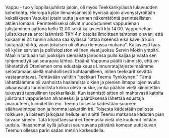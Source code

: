 
Vappu - tuo ylioppilasjuhlista jaloin, oli myös Teekkarikylässä lukuvuoden kohokohta. Hieroipa kylän linnanisännistö 
hyvissä ajoin aivonystyröitään keksiäkseen Vapuksi jotain uutta ja ennen näkemätöntä perinteellisten aktien lomaan. 
Perinteelliseksi olivat muodostuneet vappuriehan julistaminen aattona kello 12.00 sekä kaljaviesti klo 14.00. Vappuriehan 
julistuksensa antoi isännistö TKY 4:n katolta ilmoittaen tahtonsa olevan, että kukaan ei 24 tunnin aikana saa kylässä "ottaa 
itseensä eikä kävellä kuin lautapää härkä, vaan jokaisen oli oltava riemussa mukana". Kaljaviesti taas oli kylän sarvien ja 
poliisiopiston välinen viestijuoksu Servin Mökin ympäri. Maaliin tultuaan tuli juoksijan siemaista janoonsa pullo kaljaa ja 
vasta sen tyhjennettyä sai seuraava lähteä. Eräänä Vappuna päätti isännistö, että on lähetettävä Otaniemen oma edustaja 
kauas Linnunratajärjestelmäämme selostamaan siellä mahdollisesti kohtaamilleen, miten teekkarit kevättä vastaanottavat. 
Tehtävään valittiin "teekkari Teemu Tynkkynen." Tämä lähettiläämme oli vanhoista haalareista olkien ja pienien 
ilmapallojen avulla aikaansaatu luonnollista kokoa oleva nukke, jonka päähän vielä kiinnitettiin tukevasti tupsullinen 
teekkarilakki. Kun isännistö sitten oli mahtavasti katolta julistanut vappuriehan alkaneeksi ja päätöksensä lähettää edustaja 
avaruuteen, kiinnitettiin em. Teemu toisesta kädestään suureen säähavaintopalloon ja homma laskettiin irti. Toisesta 
kädestään pallosta roikkuen ja iloisesti jalkojaan heilutellen aloitti Teemu matkansa kadoten pian taivaan sineen. Tätä 
kirjoittaessani ei Teemusta vielä ole kuulunut mitään uutisia. Iltasanomat kyllä julkaisi seuraavana päivänä komean 
uutiskuvan Teemun ollessa parin sadan metrin korkeudella.